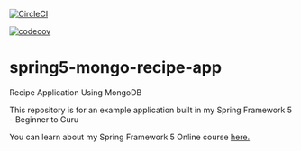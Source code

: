 [![CircleCI](https://circleci.com/gh/v-stukalov/spring5-mongo-recipe-app.svg?style=svg)](https://circleci.com/gh/v-stukalov/spring5-mongo-recipe-app)

[![codecov](https://codecov.io/gh/v-stukalov/spring5-mongo-recipe-app/branch/master/graph/badge.svg)](https://codecov.io/gh/v-stukalov/spring5-mongo-recipe-app)


# spring5-mongo-recipe-app
Recipe Application Using MongoDB

This repository is for an example application built in my Spring Framework 5 - Beginner to Guru

You can learn about my Spring Framework 5 Online course [here.](http://courses.springframework.guru/p/spring-framework-5-begginer-to-guru/?product_id=363173)